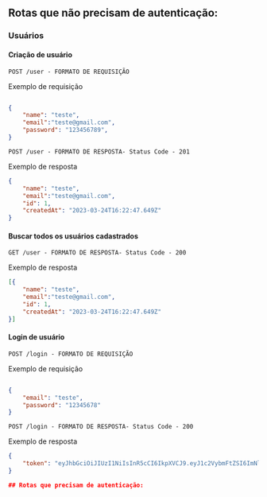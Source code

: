 

## Rotas que não precisam de autenticação:

### Usuários

#### Criação de usuário

`POST /user - FORMATO DE REQUISIÇÃO`

<p>Exemplo de requisição</p>

```json

{
	"name": "teste",
	"email":"teste@gmail.com",
	"password": "123456789",
}
```

`POST /user - FORMATO DE RESPOSTA- Status Code - 201`
<P>Exemplo de resposta</p>

```json
{
	"name": "teste",
	"email":"teste@gmail.com",
	"id": 1,
	"createdAt": "2023-03-24T16:22:47.649Z"
}
```

#### Buscar todos os usuários cadastrados

`GET /user - FORMATO DE RESPOSTA- Status Code - 200`
<P>Exemplo de resposta</p>

```json
[{
	"name": "teste",
	"email":"teste@gmail.com",
	"id": 1,
	"createdAt": "2023-03-24T16:22:47.649Z"
}]
```

#### Login de usuário

`POST /login - FORMATO DE REQUISIÇÃO`

<p>Exemplo de requisição</p>

```json

{
	"email": "teste",
	"password": "12345678"
}
```

`POST /login - FORMATO DE RESPOSTA- Status Code - 200`
<P>Exemplo de resposta</p>

```json
{
	"token": "eyJhbGciOiJIUzI1NiIsInR5cCI6IkpXVCJ9.eyJ1c2VybmFtZSI6ImNlc2FyIiwiaWF0IjoxNjc5OTMxNjU2LCJleHAiOjE2ODAwMTgwNTYsInN1YiI6ImE5ZTVkNzdlLTZmYjAtNDMwYS1iZDM0LTlmYjJlOTM5NGJkNSJ9.Wc4YnRRrmoyoKVWCRxC6C58E2qRi_DCqJOPDnf53BZE"
}

## Rotas que precisam de autenticação:
